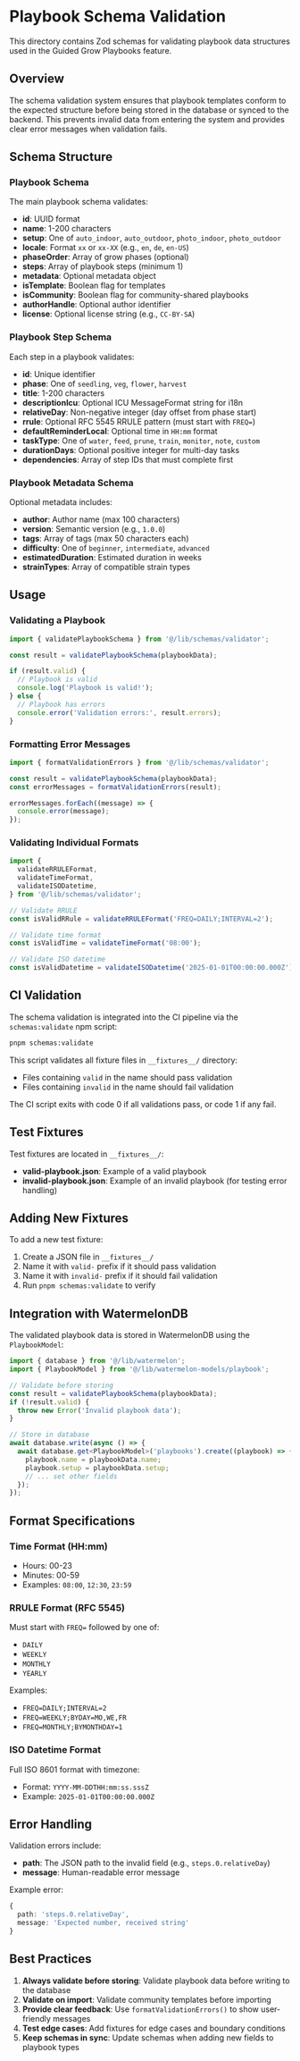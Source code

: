 # Playbook Schema Validation

This directory contains Zod schemas for validating playbook data structures used in the Guided Grow Playbooks feature.

## Overview

The schema validation system ensures that playbook templates conform to the expected structure before being stored in the database or synced to the backend. This prevents invalid data from entering the system and provides clear error messages when validation fails.

## Schema Structure

### Playbook Schema

The main playbook schema validates:

- **id**: UUID format
- **name**: 1-200 characters
- **setup**: One of `auto_indoor`, `auto_outdoor`, `photo_indoor`, `photo_outdoor`
- **locale**: Format `xx` or `xx-XX` (e.g., `en`, `de`, `en-US`)
- **phaseOrder**: Array of grow phases (optional)
- **steps**: Array of playbook steps (minimum 1)
- **metadata**: Optional metadata object
- **isTemplate**: Boolean flag for templates
- **isCommunity**: Boolean flag for community-shared playbooks
- **authorHandle**: Optional author identifier
- **license**: Optional license string (e.g., `CC-BY-SA`)

### Playbook Step Schema

Each step in a playbook validates:

- **id**: Unique identifier
- **phase**: One of `seedling`, `veg`, `flower`, `harvest`
- **title**: 1-200 characters
- **descriptionIcu**: Optional ICU MessageFormat string for i18n
- **relativeDay**: Non-negative integer (day offset from phase start)
- **rrule**: Optional RFC 5545 RRULE pattern (must start with `FREQ=`)
- **defaultReminderLocal**: Optional time in `HH:mm` format
- **taskType**: One of `water`, `feed`, `prune`, `train`, `monitor`, `note`, `custom`
- **durationDays**: Optional positive integer for multi-day tasks
- **dependencies**: Array of step IDs that must complete first

### Playbook Metadata Schema

Optional metadata includes:

- **author**: Author name (max 100 characters)
- **version**: Semantic version (e.g., `1.0.0`)
- **tags**: Array of tags (max 50 characters each)
- **difficulty**: One of `beginner`, `intermediate`, `advanced`
- **estimatedDuration**: Estimated duration in weeks
- **strainTypes**: Array of compatible strain types

## Usage

### Validating a Playbook

```typescript
import { validatePlaybookSchema } from '@/lib/schemas/validator';

const result = validatePlaybookSchema(playbookData);

if (result.valid) {
  // Playbook is valid
  console.log('Playbook is valid!');
} else {
  // Playbook has errors
  console.error('Validation errors:', result.errors);
}
```

### Formatting Error Messages

```typescript
import { formatValidationErrors } from '@/lib/schemas/validator';

const result = validatePlaybookSchema(playbookData);
const errorMessages = formatValidationErrors(result);

errorMessages.forEach((message) => {
  console.error(message);
});
```

### Validating Individual Formats

```typescript
import {
  validateRRULEFormat,
  validateTimeFormat,
  validateISODatetime,
} from '@/lib/schemas/validator';

// Validate RRULE
const isValidRRule = validateRRULEFormat('FREQ=DAILY;INTERVAL=2');

// Validate time format
const isValidTime = validateTimeFormat('08:00');

// Validate ISO datetime
const isValidDatetime = validateISODatetime('2025-01-01T00:00:00.000Z');
```

## CI Validation

The schema validation is integrated into the CI pipeline via the `schemas:validate` npm script:

```bash
pnpm schemas:validate
```

This script validates all fixture files in `__fixtures__/` directory:

- Files containing `valid` in the name should pass validation
- Files containing `invalid` in the name should fail validation

The CI script exits with code 0 if all validations pass, or code 1 if any fail.

## Test Fixtures

Test fixtures are located in `__fixtures__/`:

- **valid-playbook.json**: Example of a valid playbook
- **invalid-playbook.json**: Example of an invalid playbook (for testing error handling)

## Adding New Fixtures

To add a new test fixture:

1. Create a JSON file in `__fixtures__/`
2. Name it with `valid-` prefix if it should pass validation
3. Name it with `invalid-` prefix if it should fail validation
4. Run `pnpm schemas:validate` to verify

## Integration with WatermelonDB

The validated playbook data is stored in WatermelonDB using the `PlaybookModel`:

```typescript
import { database } from '@/lib/watermelon';
import { PlaybookModel } from '@/lib/watermelon-models/playbook';

// Validate before storing
const result = validatePlaybookSchema(playbookData);
if (!result.valid) {
  throw new Error('Invalid playbook data');
}

// Store in database
await database.write(async () => {
  await database.get<PlaybookModel>('playbooks').create((playbook) => {
    playbook.name = playbookData.name;
    playbook.setup = playbookData.setup;
    // ... set other fields
  });
});
```

## Format Specifications

### Time Format (HH:mm)

- Hours: 00-23
- Minutes: 00-59
- Examples: `08:00`, `12:30`, `23:59`

### RRULE Format (RFC 5545)

Must start with `FREQ=` followed by one of:

- `DAILY`
- `WEEKLY`
- `MONTHLY`
- `YEARLY`

Examples:

- `FREQ=DAILY;INTERVAL=2`
- `FREQ=WEEKLY;BYDAY=MO,WE,FR`
- `FREQ=MONTHLY;BYMONTHDAY=1`

### ISO Datetime Format

Full ISO 8601 format with timezone:

- Format: `YYYY-MM-DDTHH:mm:ss.sssZ`
- Example: `2025-01-01T00:00:00.000Z`

## Error Handling

Validation errors include:

- **path**: The JSON path to the invalid field (e.g., `steps.0.relativeDay`)
- **message**: Human-readable error message

Example error:

```typescript
{
  path: 'steps.0.relativeDay',
  message: 'Expected number, received string'
}
```

## Best Practices

1. **Always validate before storing**: Validate playbook data before writing to the database
2. **Validate on import**: Validate community templates before importing
3. **Provide clear feedback**: Use `formatValidationErrors()` to show user-friendly messages
4. **Test edge cases**: Add fixtures for edge cases and boundary conditions
5. **Keep schemas in sync**: Update schemas when adding new fields to playbook types
